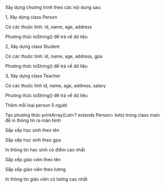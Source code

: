Xây dựng chương trình theo các nội dung sau:

1, Xây dựng class Person

Có các thuộc tính: id, name, age, address

Phương thức toString() để trả về dữ liệu

2, Xây dựng class Student

Có các thuộc tính: id, name, age, address, gpa

Phương thức toString() để trả về dữ liệu

3, Xây dựng class Teacher

Có các thuộc tính  id, name, age, address, salary

Phương thức toString() để trả về dữ liệu

Thêm mỗi loại person 5 người

Tạo phương thức printArray(List<? extends Person> lists) trong class main để in thông tin ra màn hình

Sắp xếp học sinh theo tên

Sắp xếp học sinh theo gpa

In thông tin học sinh có điểm cao nhất

Sắp xếp giáo viên theo tên

Sắp xếp giáo viên theo lương

In thông tin giáo viên có lương cao nhất

